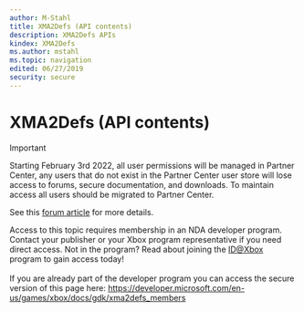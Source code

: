 ```yaml
---
author: M-Stahl
title: XMA2Defs (API contents)
description: XMA2Defs APIs
kindex: XMA2Defs
ms.author: mstahl
ms.topic: navigation
edited: 06/27/2019
security: secure
---
```


# XMA2Defs (API contents)
> [!IMPORTANT]
> Starting February 3rd 2022, all user permissions will be managed in Partner Center, any users that do not exist in the Partner Center user store will lose access to forums, secure documentation, and downloads. To maintain access all users should be migrated to Partner Center. <p></p>See this <a href="https://forums.xboxlive.com/articles/132187/breaking-change-user-access-for-forums-secure-docu.html">forum article</a> for more details.  

 Access to this topic requires membership in an NDA developer program. Contact your publisher or your Xbox program representative if you need direct access. Not in the program? Read about joining the <a href="https://www.xbox.com/Developers/id">ID@Xbox</a> program to gain access today!  <br/><br/>If you are already part of the developer program you can access the secure version of this page here: <a target="_blank" href="https://developer.microsoft.com/en-us/games/xbox/docs/gdk/xma2defs_members">https://developer.microsoft.com/en-us/games/xbox/docs/gdk/xma2defs_members</a>
